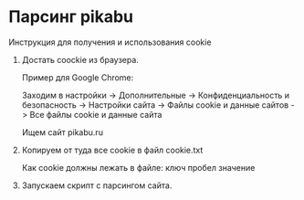 # Парсинг pikabu
Инструкция для получения и использования cookie

1. Достать coockie из браузера.

    Пример для Google Chrome:
    
    Заходим в настройки -> Дополнительные -> Конфиденциальность и безопасность -> Настройки сайта -> Файлы сookie и данные сайтов -> Все файлы cookie и данные сайта
    
    Ищем сайт pikabu.ru
    
2. Копируем от туда все cookie в файл cookie.txt

    Как cookie должны лежать в файле: ключ пробел значение

3. Запускаем скрипт с парсингом сайта.